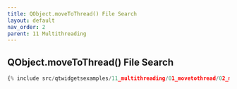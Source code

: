 ```yaml
---
title: QObject.moveToThread() File Search
layout: default
nav_order: 2
parent: 11 Multithreading
---
```


## QObject.moveToThread() File Search

```python
{% include src/qtwidgetsexamples/11_multithreading/01_movetothread/02_movetothread_filesearch.py %}
```